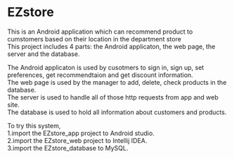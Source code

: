 # EZstore  
This is an Android application which can recommend product to cumstomers based on their location in the department store  
This project includes 4 parts: the Android applicaton, the web page, the server and the database.  
  
The Android applicaton is used by cusotmers to sign in, sign up, set preferences, get recommendtaion and get discount information.  
The web page is used by the manager to add, delete, check products in the database.  
The server is used to handle all of those http requests from app and web site.  
The database is used to hold all information about customers and products.  
  
To try this system,   
  1.import the EZstore_app project to Android studio.  
  2.import the EZstore_web project to Intellij IDEA.  
  3.import the EZstore_database to MySQL.
